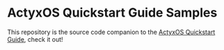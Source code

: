 # ActyxOS Quickstart Guide Samples

This repository is the source code companion to the [ActyxOS Quickstart Guide](https://developer.actyx.com/docs/learn-actyx/quickstart/), check it out!
